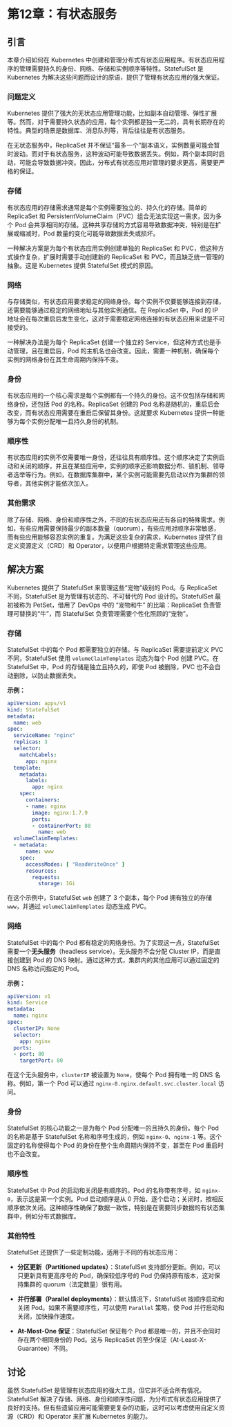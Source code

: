 # 第12章：有状态服务

## 引言
本章介绍如何在 Kubernetes 中创建和管理分布式有状态应用程序。有状态应用程序的管理需要持久的身份、网络、存储和实例顺序等特性。StatefulSet 是 Kubernetes 为解决这些问题而设计的原语，提供了管理有状态应用的强大保证。

### 问题定义
Kubernetes 提供了强大的无状态应用管理功能，比如副本自动管理、弹性扩展等。然而，对于需要持久状态的应用，每个实例都是独一无二的，具有长期存在的特性。典型的场景是数据库、消息队列等，背后往往是有状态服务。

在无状态服务中，ReplicaSet 并不保证“最多一个”副本语义，实例数量可能会暂时波动。而对于有状态服务，这种波动可能导致数据丢失。例如，两个副本同时启动，可能会导致数据冲突。因此，分布式有状态应用对管理的要求更高，需要更严格的保证。

### 存储
有状态应用的存储需求通常是每个实例需要独立的、持久化的存储。简单的 ReplicaSet 和 PersistentVolumeClaim（PVC）组合无法实现这一需求，因为多个 Pod 会共享相同的存储。这种共享存储的方式容易导致数据冲突，特别是在扩展或缩减时，Pod 数量的变化可能导致数据丢失或损坏。

一种解决方案是为每个有状态应用实例创建单独的 ReplicaSet 和 PVC，但这种方式操作复杂，扩展时需要手动创建新的 ReplicaSet 和 PVC，而且缺乏统一管理的抽象。这是 Kubernetes 提供 StatefulSet 模式的原因。

### 网络
与存储类似，有状态应用要求稳定的网络身份。每个实例不仅要能够连接到存储，还需要能够通过稳定的网络地址与其他实例通信。在 ReplicaSet 中，Pod 的 IP 地址会在每次重启后发生变化，这对于需要稳定网络连接的有状态应用来说是不可接受的。

一种解决办法是为每个 ReplicaSet 创建一个独立的 Service，但这种方式也是手动管理，且在重启后，Pod 的主机名也会改变。因此，需要一种机制，确保每个实例的网络身份在其生命周期内保持不变。

### 身份
有状态应用的一个核心需求是每个实例都有一个持久的身份。这不仅包括存储和网络身份，还包括 Pod 的名称。ReplicaSet 创建的 Pod 名称是随机的，重启后会改变，而有状态应用需要在重启后保留其身份。这就要求 Kubernetes 提供一种能够为每个实例分配唯一且持久身份的机制。

### 顺序性
有状态应用的实例不仅需要唯一身份，还往往具有顺序性。这个顺序决定了实例启动和关闭的顺序，并且在某些应用中，实例的顺序还影响数据分布、锁机制、领导者选举等行为。例如，在数据库集群中，某个实例可能需要先启动以作为集群的领导者，其他实例才能依次加入。

### 其他需求
除了存储、网络、身份和顺序性之外，不同的有状态应用还有各自的特殊需求。例如，有些应用需要保持最少的副本数量（quorum），有些应用对顺序非常敏感，而有些应用能够容忍实例的重复。为满足这些复杂的需求，Kubernetes 提供了自定义资源定义（CRD）和 Operator，以便用户根据特定需求管理这些应用。

## 解决方案
Kubernetes 提供了 StatefulSet 来管理这些“宠物”级别的 Pod。与 ReplicaSet 不同，StatefulSet 是为管理有状态的、不可替代的 Pod 设计的。StatefulSet 最初被称为 PetSet，借用了 DevOps 中的 “宠物和牛” 的比喻：ReplicaSet 负责管理可替换的“牛”，而 StatefulSet 负责管理需要个性化照顾的“宠物”。

### 存储
StatefulSet 中的每个 Pod 都需要独立的存储。与 ReplicaSet 需要提前定义 PVC 不同，StatefulSet 使用 `volumeClaimTemplates` 动态为每个 Pod 创建 PVC。在 StatefulSet 中，Pod 的存储是独立且持久的，即使 Pod 被删除，PVC 也不会自动删除，以防止数据丢失。

**示例：**

```yaml
apiVersion: apps/v1
kind: StatefulSet
metadata:
  name: web
spec:
  serviceName: "nginx"
  replicas: 3
  selector:
    matchLabels:
      app: nginx
  template:
    metadata:
      labels:
        app: nginx
    spec:
      containers:
      - name: nginx
        image: nginx:1.7.9
        ports:
        - containerPort: 80
          name: web
  volumeClaimTemplates:
  - metadata:
      name: www
    spec:
      accessModes: [ "ReadWriteOnce" ]
      resources:
        requests:
          storage: 1Gi
```

在这个示例中，StatefulSet `web` 创建了 3 个副本，每个 Pod 拥有独立的存储 `www`，并通过 `volumeClaimTemplates` 动态生成 PVC。

### 网络
StatefulSet 中的每个 Pod 都有稳定的网络身份。为了实现这一点，StatefulSet 需要一个**无头服务**（headless service）。无头服务不会分配 Cluster IP，而是直接创建到 Pod 的 DNS 映射。通过这种方式，集群内的其他应用可以通过固定的 DNS 名称访问指定的 Pod。

**示例：**

```yaml
apiVersion: v1
kind: Service
metadata:
  name: nginx
spec:
  clusterIP: None
  selector:
    app: nginx
  ports:
  - port: 80
    targetPort: 80
```

在这个无头服务中，`clusterIP` 被设置为 `None`，使每个 Pod 拥有唯一的 DNS 名称。例如，第一个 Pod 可以通过 `nginx-0.nginx.default.svc.cluster.local` 访问。

### 身份
StatefulSet 的核心功能之一是为每个 Pod 分配唯一的且持久的身份。每个 Pod 的名称是基于 StatefulSet 名称和序号生成的，例如 `nginx-0`、`nginx-1` 等。这个固定的名称使得每个 Pod 的身份在整个生命周期内保持不变，甚至在 Pod 重启时也不会改变。

### 顺序性
StatefulSet 中 Pod 的启动和关闭是有顺序的。Pod 的名称带有序号，如 `nginx-0`，表示这是第一个实例。Pod 启动顺序是从 0 开始，逐个启动；关闭时，按相反顺序依次关闭。这种顺序性确保了数据一致性，特别是在需要同步数据的有状态集群中，例如分布式数据库。

### 其他特性
StatefulSet 还提供了一些定制功能，适用于不同的有状态应用：

- **分区更新（Partitioned updates）**：StatefulSet 支持部分更新。例如，可以只更新具有更高序号的 Pod，确保较低序号的 Pod 仍保持原有版本，这对保持集群的 quorum（法定数量）很有用。
  
- **并行部署（Parallel deployments）**：默认情况下，StatefulSet 按顺序启动和关闭 Pod。如果不需要顺序性，可以使用 `Parallel` 策略，使 Pod 并行启动和关闭，加快操作速度。

- **At-Most-One 保证**：StatefulSet 保证每个 Pod 都是唯一的，并且不会同时存在两个相同身份的 Pod。这与 ReplicaSet 的至少保证（At-Least-X-Guarantee）不同。

## 讨论
虽然 StatefulSet 是管理有状态应用的强大工具，但它并不适合所有情况。StatefulSet 解决了存储、网络、身份和顺序性问题，为分布式有状态应用提供了良好的支持。但有些遗留应用可能需要更复杂的功能，这时可以考虑使用自定义资源（CRD）和 Operator 来扩展 Kubernetes 的能力。